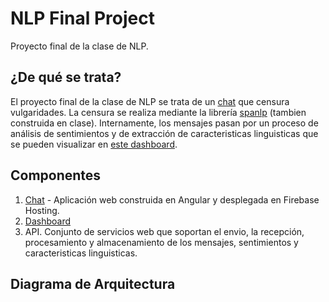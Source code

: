 # NLP Final Project
Proyecto final de la clase de NLP.

## ¿De qué se trata?
El proyecto final de la clase de NLP se trata de un [chat](https://nlpchat.web.app/) que censura vulgaridades. La censura se realiza mediante la librería [spanlp](https://github.com/jfreddypuentes/spanlp) (tambien construida en clase). Internamente, los mensajes pasan por un proceso de análisis de sentimientos y de extracción de caracteristicas linguisticas que se pueden visualizar en [este dashboard](https://datastudio.google.com/reporting/b71e7558-2022-4057-99a7-5a02348db65b/page/dvqqB).

## Componentes
1. [Chat](https://nlpchat.web.app/) - Aplicación web construida en Angular y desplegada en Firebase Hosting.
2. [Dashboard](https://datastudio.google.com/reporting/b71e7558-2022-4057-99a7-5a02348db65b/page/dvqqB)
3. API. Conjunto de servicios web que soportan el envio, la recepción, procesamiento y almacenamiento de los mensajes, sentimientos y caracteristicas linguisticas.

## Diagrama de Arquitectura
